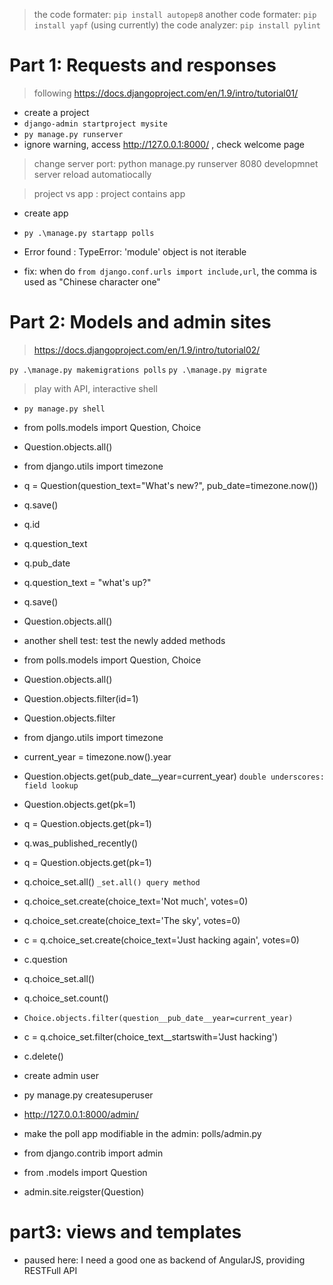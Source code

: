 > the code formater: `pip install autopep8`
> another code formater: `pip install yapf` (using currently)
> the code analyzer: `pip install pylint`

# Part 1: Requests and responses
> following https://docs.djangoproject.com/en/1.9/intro/tutorial01/

- create a project
 - `django-admin startproject mysite`
- `py manage.py runserver`
- ignore warning, access http://127.0.0.1:8000/ , check welcome page

> change server port: python manage.py runserver 8080
> developmnet server reload automatiocally

> project vs app : project contains app

- create app
 - `py .\manage.py startapp polls`

- Error found : TypeError: 'module' object is not iterable
 - fix: when do `from django.conf.urls import include,url`, the comma is used as "Chinese character one"

# Part 2: Models and admin sites
> https://docs.djangoproject.com/en/1.9/intro/tutorial02/

`py .\manage.py makemigrations polls`
`py .\manage.py migrate`

> play with API, interactive shell

- `py manage.py shell` 
 - from polls.models import Question, Choice
 - Question.objects.all()
 - from django.utils import timezone
 - q = Question(question_text="What's new?", pub_date=timezone.now())
 - q.save()
 - q.id
 - q.question_text
 - q.pub_date
 - q.question_text = "what's up?"
 - q.save()
 - Question.objects.all()


- another shell test: test the newly added methods
 - from polls.models import Question, Choice
 - Question.objects.all()
 - Question.objects.filter(id=1)
 - Question.objects.filter
 - from django.utils import timezone
 - current_year = timezone.now().year
 - Question.objects.get(pub_date__year=current_year) `double underscores: field lookup`
 - Question.objects.get(pk=1)
 - q = Question.objects.get(pk=1)
 - q.was_published_recently()
 - q = Question.objects.get(pk=1)
 - q.choice_set.all()  `_set.all() query method`
 - q.choice_set.create(choice_text='Not much', votes=0)
 - q.choice_set.create(choice_text='The sky', votes=0)
 - c = q.choice_set.create(choice_text='Just hacking again', votes=0)
 - c.question
 - q.choice_set.all()
 - q.choice_set.count()
 - `Choice.objects.filter(question__pub_date__year=current_year)`
 - c = q.choice_set.filter(choice_text__startswith='Just hacking')
 - c.delete()

- create admin user
 - py manage.py createsuperuser
 - http://127.0.0.1:8000/admin/
 - make the poll app modifiable in the admin: polls/admin.py
  - from django.contrib import admin
  - from .models import Question
  - admin.site.reigster(Question)

# part3: views and templates
- paused here: I need a good one as backend of AngularJS, providing RESTFull API